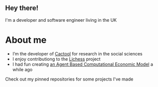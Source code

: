## Hey there!

I'm a developer and software engineer living in the UK

# About me
* I’m the developer of [Cactool](https://github.com/cactool/cactool) for research in the social sciences
* I enjoy contributiong to the [Lichess](https://github.com/ornicar/lichess) project
* I had fun creating [an Agent Based Computational Economic Model](https://github.com/dignissimus/ABM) a while ago

Check out my pinned repositories for some projects I've made
